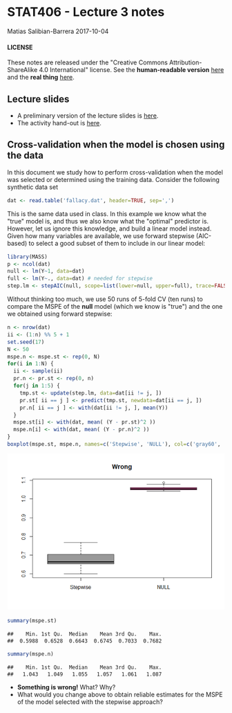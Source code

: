 STAT406 - Lecture 3 notes
================
Matias Salibian-Barrera
2017-10-04

#### LICENSE

These notes are released under the "Creative Commons Attribution-ShareAlike 4.0 International" license. See the **human-readable version** [here](https://creativecommons.org/licenses/by-sa/4.0/) and the **real thing** [here](https://creativecommons.org/licenses/by-sa/4.0/legalcode).

Lecture slides
--------------

-   A preliminary version of the lecture slides is [here](STAT406-17-lecture-3.pdf).
-   The activity hand-out is [here](lecture3-activity.pdf).

Cross-validation when the model is chosen using the data
--------------------------------------------------------

In this document we study how to perform cross-validation when the model was selected or determined using the training data. Consider the following synthetic data set

``` r
dat <- read.table('fallacy.dat', header=TRUE, sep=',')
```

This is the same data used in class. In this example we know what the "true" model is, and thus we also know what the "optimal" predictor is. However, let us ignore this knowledge, and build a linear model instead. Given how many variables are available, we use forward stepwise (AIC-based) to select a good subset of them to include in our linear model:

``` r
library(MASS)
p <- ncol(dat)
null <- lm(Y~1, data=dat)
full <- lm(Y~., data=dat) # needed for stepwise
step.lm <- stepAIC(null, scope=list(lower=null, upper=full), trace=FALSE)
```

Without thinking too much, we use 50 runs of 5-fold CV (ten runs) to compare the MSPE of the **null** model (which we know is "true") and the one we obtained using forward stepwise:

``` r
n <- nrow(dat)
ii <- (1:n) %% 5 + 1
set.seed(17)
N <- 50
mspe.n <- mspe.st <- rep(0, N)
for(i in 1:N) {
  ii <- sample(ii)
  pr.n <- pr.st <- rep(0, n)
  for(j in 1:5) {
    tmp.st <- update(step.lm, data=dat[ii != j, ])
    pr.st[ ii == j ] <- predict(tmp.st, newdata=dat[ii == j, ])
    pr.n[ ii == j ] <- with(dat[ii != j, ], mean(Y))
  }
  mspe.st[i] <- with(dat, mean( (Y - pr.st)^2 ))
  mspe.n[i] <- with(dat, mean( (Y - pr.n)^2 ))
}
boxplot(mspe.st, mspe.n, names=c('Stepwise', 'NULL'), col=c('gray60', 'hotpink'), main='Wrong')
```

![](README_files/figure-markdown_github-ascii_identifiers/wrong-1.png)

``` r
summary(mspe.st)
```

    ##    Min. 1st Qu.  Median    Mean 3rd Qu.    Max. 
    ##  0.5988  0.6528  0.6643  0.6745  0.7033  0.7682

``` r
summary(mspe.n)
```

    ##    Min. 1st Qu.  Median    Mean 3rd Qu.    Max. 
    ##   1.043   1.049   1.055   1.057   1.061   1.087

-   **Something is wrong!** What? Why?
-   What would you change above to obtain reliable estimates for the MSPE of the model selected with the stepwise approach?

<!-- ## Correlated covariates -->
<!-- Technological advances in recent decades have resulted in data  -->
<!-- being collected in a fundamentally different way from the way  -->
<!-- it was when "classical" statistical methods were proposed.  -->
<!-- Specifically, it is not at all uncommon to have data sets with -->
<!-- an abundance of potentially useful explanatory variables.  -->
<!-- Sometimes the investigators are not sure which of them can be  -->
<!-- expected to be useful or meaningful. In many applications one -->
<!-- finds data with many more variables than cases.  -->
<!-- A consequence of this "wide net" data collection strategy is  -->
<!-- that many of the explanatory variables may be correlated with -->
<!-- each other. In what follows we will illustrate some of the -->
<!-- problems that this can cause both when training and interpreting -->
<!-- models, and also with the resulting predictions. -->
<!-- ### Significant variables "dissappear" -->
<!-- Consider the air pollution data set, and the fit to the  -->
<!-- **reduced** linear regression model used previously in class: -->
<!-- ```{r signif} -->
<!-- # Correlated covariates -->
<!-- x <- read.table('../Lecture1/rutgers-lib-30861_CSV-1.csv', header=TRUE, sep=',') -->
<!-- reduced <- lm(MORT ~ POOR + HC + NOX + HOUS + NONW, data=x) -->
<!-- round( summary(reduced)$coef, 3) -->
<!-- ``` -->
<!-- Note that all coefficients seem to be significant based on -->
<!-- the individual tests of hypothesis (with `POOR` and  -->
<!-- `HOUS` maybe only marginally so). In this sense all 5 -->
<!-- explanatory varibles in this model appear to be relevant. -->
<!-- Now, we fit the **full** model, that is, we include -->
<!-- all available explanatory variables in the data set: -->
<!-- ```{r signif2} -->
<!-- full <- lm(MORT ~ ., data=x) -->
<!-- round( summary(full)$coef, 3) -->
<!-- ``` -->
<!-- Now we have many more parameters to estimate, and while two of -->
<!-- them appear to be significantly different from zero (`NONW` -->
<!-- and `PREC`), all the others seem to be redundant.  -->
<!-- In particular, note that the p-values for the individual -->
<!-- test of hypotheses for 4 out of the 5   -->
<!-- regression coefficients for the variables of the **reduced** -->
<!-- model have now become not significant. -->
<!-- ```{r signif3} -->
<!-- round( summary(full)$coef[ names(coef(reduced)), ], 3) -->
<!-- ``` -->
<!-- ### Why does this happen?  -->
<!-- Recall that the covariance matrix of the least squares estimator involves the -->
<!-- inverse of (X'X), where X' denotes the transpose of the n x p matrix X (that -->
<!-- contains each vector of explanatory variables as a row). It is easy to see  -->
<!-- that if two columns of X are linearly dependent, then X'X will be rank deficient.  -->
<!-- When two columns of X are "close" to being linearly dependent (e.g. their -->
<!-- linear corrleation is high), then the matrix X'X will be ill-conditioned, and -->
<!-- its inverse will have very large entries. This means that the estimated  -->
<!-- standard errors of the least squares estimator will be unduly large, resulting -->
<!-- in non-significant test of hypotheses for each parameter separately, even if -->
<!-- the global test for all of them simultaneously is highly significant. -->
<!-- ### Why is this a problem if we are interested in prediction? -->
<!-- Although in many applications one is interested in interpreting the parameters -->
<!-- of the model, even if one is only trying to fit / train a model to do -->
<!-- predictions, highly variable parameter estimators will typically result in -->
<!-- a noticeable loss of prediction accuracy. This can be easily seen from the  -->
<!-- bias / variance factorization of the mean squared prediction error (MSPE)  -->
<!-- mentioned in class. Hence, better predictions can be obtained if one -->
<!-- uses less-variable parameter estimators.  -->
<!-- ### What can we do? -->
<!-- A commonly used strategy is to remove some explanatory variables from the -->
<!-- model, leaving only non-redundant covariates. However, this is easier said than -->
<!-- done. You have seen some strategies in other courses (stepwise variable selection, etc.) -->
<!-- In coming weeks we will investigate other methods to deal with this problem. -->
